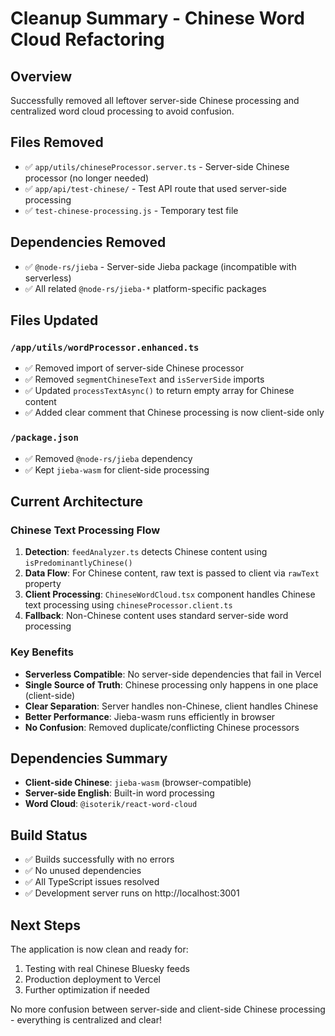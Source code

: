 # Cleanup Summary - Chinese Word Cloud Refactoring

## Overview

Successfully removed all leftover server-side Chinese processing and centralized word cloud processing to avoid confusion.

## Files Removed

- ✅ `app/utils/chineseProcessor.server.ts` - Server-side Chinese processor (no longer needed)
- ✅ `app/api/test-chinese/` - Test API route that used server-side processing
- ✅ `test-chinese-processing.js` - Temporary test file

## Dependencies Removed

- ✅ `@node-rs/jieba` - Server-side Jieba package (incompatible with serverless)
- ✅ All related `@node-rs/jieba-*` platform-specific packages

## Files Updated

### `/app/utils/wordProcessor.enhanced.ts`

- ✅ Removed import of server-side Chinese processor
- ✅ Removed `segmentChineseText` and `isServerSide` imports
- ✅ Updated `processTextAsync()` to return empty array for Chinese content
- ✅ Added clear comment that Chinese processing is now client-side only

### `/package.json`

- ✅ Removed `@node-rs/jieba` dependency
- ✅ Kept `jieba-wasm` for client-side processing

## Current Architecture

### Chinese Text Processing Flow

1. **Detection**: `feedAnalyzer.ts` detects Chinese content using `isPredominantlyChinese()`
2. **Data Flow**: For Chinese content, raw text is passed to client via `rawText` property
3. **Client Processing**: `ChineseWordCloud.tsx` component handles Chinese text processing using `chineseProcessor.client.ts`
4. **Fallback**: Non-Chinese content uses standard server-side word processing

### Key Benefits

- **Serverless Compatible**: No server-side dependencies that fail in Vercel
- **Single Source of Truth**: Chinese processing only happens in one place (client-side)
- **Clear Separation**: Server handles non-Chinese, client handles Chinese
- **Better Performance**: Jieba-wasm runs efficiently in browser
- **No Confusion**: Removed duplicate/conflicting Chinese processors

## Dependencies Summary

- **Client-side Chinese**: `jieba-wasm` (browser-compatible)
- **Server-side English**: Built-in word processing
- **Word Cloud**: `@isoterik/react-word-cloud`

## Build Status

- ✅ Builds successfully with no errors
- ✅ No unused dependencies
- ✅ All TypeScript issues resolved
- ✅ Development server runs on http://localhost:3001

## Next Steps

The application is now clean and ready for:

1. Testing with real Chinese Bluesky feeds
2. Production deployment to Vercel
3. Further optimization if needed

No more confusion between server-side and client-side Chinese processing - everything is centralized and clear!
